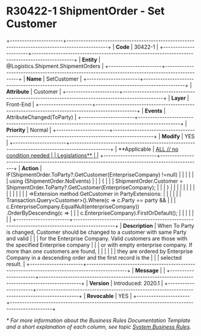 ﻿---
erp.type: front-end-business-rule
erp.entity: Logistics.Shipment.ShipmentOrders
---

# R30422-1 ShipmentOrder - Set Customer
+----------------------+-----------------------------------------------------------------------------------------------+
| **Code**             | 30422-1                                                                                       |
+----------------------+-----------------------------------------------------------------------------------------------+
| **Entity**           | @Logistics.Shipment.ShipmentOrders                                                            |
+----------------------+-----------------------------------------------------------------------------------------------+
| **Name**             | SetCustomer                                                                                   |
+----------------------+-----------------------------------------------------------------------------------------------+
| **Attribute**        | Customer                                                                                      |
+----------------------+-----------------------------------------------------------------------------------------------+
| **Layer**            | Front-End                                                                                     |
+----------------------+-----------------------------------------------------------------------------------------------+
| **Events**           | AttributeChanged(ToParty)                                                                     |
+----------------------+-----------------------------------------------------------------------------------------------+
| **Priority**         | Normal                                                                                        |
+----------------------+-----------------------------------------------------------------------------------------------+
| **Modify**           | YES                                                                                           |
+----------------------+-----------------------------------------------------------------------------------------------+
| **Applicable         | [ALL // no condition needed                                                                   |
| Legislations**       | ](xref:applicable-legislations)                                                               |
+----------------------+-----------------------------------------------------------------------------------------------+
| **Action**           | IF(ShipmentOrder.ToParty?.GetCustomer(EnterpriseCompany) !=null)                              |
|                      |                                                                                               |
|                      | using (ShipmentOrder.NoEvents)                                                                |
|                      | {                                                                                             |
|                      | ShipmentOrder.Customer = ShipmentOrder.ToParty?.GetCustomer(EnterpriseCompany);               |
|                      | }                                                                                             |
|                      |                                                                                               |
|                      |                                                                                               |
|                      |                                                                                               |
|                      |                                                                                               |
|                      | =\>Extension method GetCustomer in PartyExtensions:                                           |
|                      |                                                                                               |
|                      | Transaction.Query\<Customer\>().Where(c =\> c.Party == party &&                               |
|                      | c.EnterpriseCompany.EqualNull(enterpriseCompany)) .OrderByDescending(c =\>                    |
|                      | c.EnterpriseCompany).FirstOrDefault();                                                        |
|                      |                                                                                               |
|                      |                                                                                               |
+----------------------+-----------------------------------------------------------------------------------------------+
| **Description**      | When To Party is changed, Customer should be changed to a customer with same Party and valid  |
|                      | for the Enterprise Company. Valid customers are those with the specified Enterprise company   |
|                      | or with empty enterprise company. If more than one customers are found,                       |
|                      |                                                                                               |
|                      | they are ordered by Enterprise Company in a descending order and the first record is the      |
|                      | selected result.                                                                              |
+----------------------+-----------------------------------------------------------------------------------------------+
| **Message**          |                                                                                               |
+----------------------+-----------------------------------------------------------------------------------------------+
| **Version**          | Introduced: 2020.1                                                                            |
+----------------------+-----------------------------------------------------------------------------------------------+
| **Revocable**        | YES                                                                                           |
+----------------------+-----------------------------------------------------------------------------------------------+

*\* For more information about the Business Rules Documentation Template and a short explanation of each column, see
topic [System Business Rules](../templates/template-description-system-business-rules.md).*
